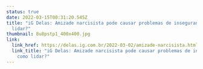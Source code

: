 ```yaml
---
status: true
date: 2022-03-15T00:31:20.545Z
title: "iG Delas: Amizade narcisista pode causar problemas de insegurança; como
  lidar?"
thumbnail: 8u8pstp1_400x400.jpg
link:
  link_href: https://delas.ig.com.br/2022-03-02/amizade-narcisista.html
  link_title: "iG Delas: Amizade narcisista pode causar problemas de insegurança;
    como lidar?"
---
```


